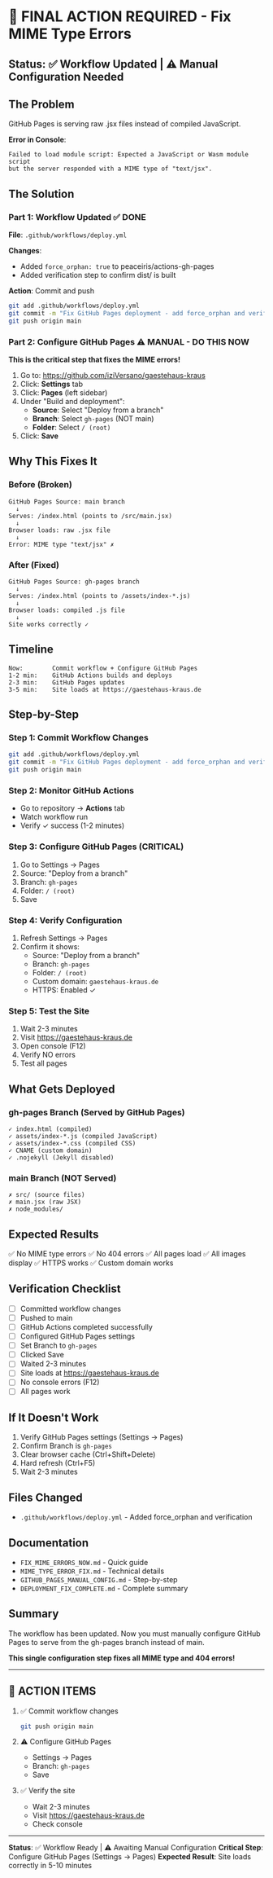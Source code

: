 # 🚀 FINAL ACTION REQUIRED - Fix MIME Type Errors

## Status: ✅ Workflow Updated | ⚠️ Manual Configuration Needed

## The Problem

GitHub Pages is serving raw .jsx files instead of compiled JavaScript.

**Error in Console**:
```
Failed to load module script: Expected a JavaScript or Wasm module script 
but the server responded with a MIME type of "text/jsx".
```

## The Solution

### Part 1: Workflow Updated ✅ DONE

**File**: `.github/workflows/deploy.yml`

**Changes**:
- Added `force_orphan: true` to peaceiris/actions-gh-pages
- Added verification step to confirm dist/ is built

**Action**: Commit and push
```bash
git add .github/workflows/deploy.yml
git commit -m "Fix GitHub Pages deployment - add force_orphan and verification"
git push origin main
```

### Part 2: Configure GitHub Pages ⚠️ MANUAL - DO THIS NOW

**This is the critical step that fixes the MIME errors!**

1. Go to: https://github.com/iziVersano/gaestehaus-kraus
2. Click: **Settings** tab
3. Click: **Pages** (left sidebar)
4. Under "Build and deployment":
   - **Source**: Select "Deploy from a branch"
   - **Branch**: Select `gh-pages` (NOT main)
   - **Folder**: Select `/ (root)`
5. Click: **Save**

## Why This Fixes It

### Before (Broken)
```
GitHub Pages Source: main branch
  ↓
Serves: /index.html (points to /src/main.jsx)
  ↓
Browser loads: raw .jsx file
  ↓
Error: MIME type "text/jsx" ✗
```

### After (Fixed)
```
GitHub Pages Source: gh-pages branch
  ↓
Serves: /index.html (points to /assets/index-*.js)
  ↓
Browser loads: compiled .js file
  ↓
Site works correctly ✓
```

## Timeline

```
Now:        Commit workflow + Configure GitHub Pages
1-2 min:    GitHub Actions builds and deploys
2-3 min:    GitHub Pages updates
3-5 min:    Site loads at https://gaestehaus-kraus.de
```

## Step-by-Step

### Step 1: Commit Workflow Changes
```bash
git add .github/workflows/deploy.yml
git commit -m "Fix GitHub Pages deployment - add force_orphan and verification"
git push origin main
```

### Step 2: Monitor GitHub Actions
- Go to repository → **Actions** tab
- Watch workflow run
- Verify ✓ success (1-2 minutes)

### Step 3: Configure GitHub Pages (CRITICAL)
1. Go to Settings → Pages
2. Source: "Deploy from a branch"
3. Branch: `gh-pages`
4. Folder: `/ (root)`
5. Save

### Step 4: Verify Configuration
1. Refresh Settings → Pages
2. Confirm it shows:
   - Source: "Deploy from a branch"
   - Branch: `gh-pages`
   - Folder: `/ (root)`
   - Custom domain: `gaestehaus-kraus.de`
   - HTTPS: Enabled ✓

### Step 5: Test the Site
1. Wait 2-3 minutes
2. Visit https://gaestehaus-kraus.de
3. Open console (F12)
4. Verify NO errors
5. Test all pages

## What Gets Deployed

### gh-pages Branch (Served by GitHub Pages)
```
✓ index.html (compiled)
✓ assets/index-*.js (compiled JavaScript)
✓ assets/index-*.css (compiled CSS)
✓ CNAME (custom domain)
✓ .nojekyll (Jekyll disabled)
```

### main Branch (NOT Served)
```
✗ src/ (source files)
✗ main.jsx (raw JSX)
✗ node_modules/
```

## Expected Results

✅ No MIME type errors
✅ No 404 errors
✅ All pages load
✅ All images display
✅ HTTPS works
✅ Custom domain works

## Verification Checklist

- [ ] Committed workflow changes
- [ ] Pushed to main
- [ ] GitHub Actions completed successfully
- [ ] Configured GitHub Pages settings
- [ ] Set Branch to `gh-pages`
- [ ] Clicked Save
- [ ] Waited 2-3 minutes
- [ ] Site loads at https://gaestehaus-kraus.de
- [ ] No console errors (F12)
- [ ] All pages work

## If It Doesn't Work

1. Verify GitHub Pages settings (Settings → Pages)
2. Confirm Branch is `gh-pages`
3. Clear browser cache (Ctrl+Shift+Delete)
4. Hard refresh (Ctrl+F5)
5. Wait 2-3 minutes

## Files Changed

- `.github/workflows/deploy.yml` - Added force_orphan and verification

## Documentation

- `FIX_MIME_ERRORS_NOW.md` - Quick guide
- `MIME_TYPE_ERROR_FIX.md` - Technical details
- `GITHUB_PAGES_MANUAL_CONFIG.md` - Step-by-step
- `DEPLOYMENT_FIX_COMPLETE.md` - Complete summary

## Summary

The workflow has been updated. Now you must manually configure GitHub Pages to serve from the gh-pages branch instead of main.

**This single configuration step fixes all MIME type and 404 errors!**

---

## 🎯 ACTION ITEMS

1. ✅ Commit workflow changes
   ```bash
   git push origin main
   ```

2. ⚠️ Configure GitHub Pages
   - Settings → Pages
   - Branch: `gh-pages`
   - Save

3. ✅ Verify the site
   - Wait 2-3 minutes
   - Visit https://gaestehaus-kraus.de
   - Check console

---

**Status**: ✅ Workflow Ready | ⚠️ Awaiting Manual Configuration
**Critical Step**: Configure GitHub Pages (Settings → Pages)
**Expected Result**: Site loads correctly in 5-10 minutes

